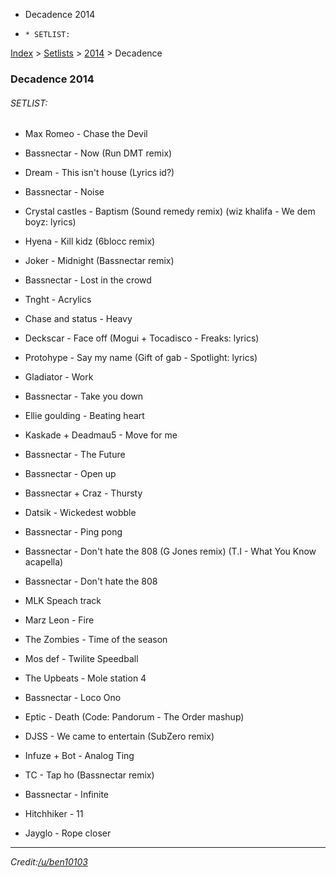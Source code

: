   * Decadence 2014
  *     * SETLIST:

[Index](https://www.reddit.com/r/bassnectar/wiki/index) >
[Setlists](https://www.reddit.com/r/bassnectar/wiki/interactive/setlists) >
[2014](https://www.reddit.com/r/bassnectar/wiki/interactive/setlists/2014) >
Decadence

### Decadence 2014

###### SETLIST:

  * Max Romeo - Chase the Devil 

  * Bassnectar - Now (Run DMT remix)

  * Dream - This isn't house (Lyrics id?)

  * Bassnectar - Noise 

  * Crystal castles - Baptism (Sound remedy remix) (wiz khalifa - We dem boyz: lyrics)

  * Hyena - Kill kidz (6blocc remix)

  * Joker - Midnight (Bassnectar remix)

  * Bassnectar - Lost in the crowd 

  * Tnght - Acrylics 

  * Chase and status - Heavy 

  * Deckscar - Face off (Mogui + Tocadisco - Freaks: lyrics)

  * Protohype - Say my name (Gift of gab - Spotlight: lyrics)

  * Gladiator - Work 

  * Bassnectar - Take you down 

  * Ellie goulding - Beating heart 

  * Kaskade + Deadmau5 - Move for me 

  * Bassnectar - The Future 

  * Bassnectar - Open up 

  * Bassnectar + Craz - Thursty 

  * Datsik - Wickedest wobble 

  * Bassnectar - Ping pong 

  * Bassnectar - Don't hate the 808 (G Jones remix) (T.I - What You Know acapella)

  * Bassnectar - Don't hate the 808

  * MLK Speach track 

  * Marz Leon - Fire 

  * The Zombies - Time of the season 

  * Mos def - Twilite Speedball 

  * The Upbeats - Mole station 4

  * Bassnectar - Loco Ono 

  * Eptic - Death (Code: Pandorum - The Order mashup)

  * DJSS - We came to entertain (SubZero remix)

  * Infuze + Bot - Analog Ting 

  * TC - Tap ho (Bassnectar remix)

  * Bassnectar - Infinite 

  * Hitchhiker - 11

  * Jayglo - Rope closer

* * *

_Credit:[/u/ben10103](/u/ben10103)_

